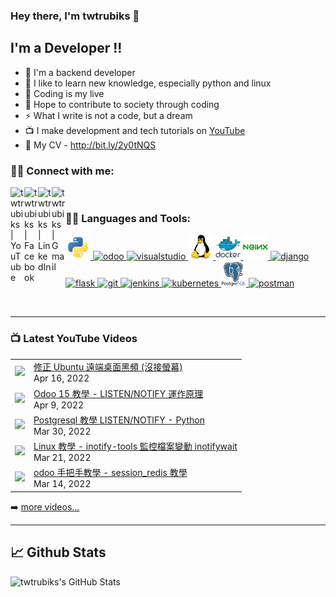 ### Hey there, I'm twtrubiks 👋

## I'm a Developer !!

- 🔭 I'm a backend developer
- 🌱 I like to learn new knowledge, especially python and linux
- 👯 Coding is my live
- 🥅 Hope to contribute to society through coding
- ⚡  What I write is not a code, but a dream
- 📺 I make development and tech tutorials on [YouTube](https://www.youtube.com/user/blue524326)
- 🔭 My CV - http://bit.ly/2y0tNQS

### 🙋‍♂️ Connect with me:

[<img align="left" alt="twtrubiks | YouTube" width="22px" src="https://cdn.jsdelivr.net/npm/simple-icons@v3/icons/youtube.svg" />][youtube]
[<img align="left" alt="twtrubiks | Facebook" width="22px" src="https://cdn.jsdelivr.net/npm/simple-icons@v3/icons/facebook.svg" />][facebook]
[<img align="left" alt="twtrubiks | LinkedIn" width="22px" src="https://cdn.jsdelivr.net/npm/simple-icons@v3/icons/linkedin.svg" />][linkedin]
[<img align="left" alt="twtrubiks | Gmail" width="22px" src="https://cdn.jsdelivr.net/npm/simple-icons@v3/icons/gmail.svg" />][gmail]

<br />

### 👨‍💻 Languages and Tools:

<p align="left"> <a href="https://www.python.org" target="_blank"> <img src="https://raw.githubusercontent.com/devicons/devicon/master/icons/python/python-original.svg" alt="python" width="40" height="40"/> <a href="https://www.odoo.com/" target="_blank"> <img src="https://upload.wikimedia.org/wikipedia/commons/thumb/5/50/Odoo_logo.svg/320px-Odoo_logo.svg.png" alt="odoo" width="65" height="40"/> </a> <a href="https://code.visualstudio.com/" target="_blank"> <img src="https://upload.wikimedia.org/wikipedia/commons/thumb/9/9a/Visual_Studio_Code_1.35_icon.svg/240px-Visual_Studio_Code_1.35_icon.svg.png" alt="visualstudio" width="40" height="40"/> </a> <a href="https://www.linux.org/" target="_blank"> <img src="https://raw.githubusercontent.com/devicons/devicon/master/icons/linux/linux-original.svg" alt="linux" width="40" height="40"/> <a href="https://www.docker.com/" target="_blank"> <img src="https://raw.githubusercontent.com/devicons/devicon/master/icons/docker/docker-original-wordmark.svg" alt="docker" width="40" height="40"/> </a> </a> <a href="https://www.nginx.com" target="_blank"> <img src="https://raw.githubusercontent.com/devicons/devicon/master/icons/nginx/nginx-original.svg" alt="nginx" width="40" height="40"/> </a> </a> <a href="https://www.djangoproject.com/" target="_blank"> <img src="https://upload.wikimedia.org/wikipedia/commons/7/75/Django_logo.svg" alt="django" width="40" height="40"/> </a> <a href="https://flask.palletsprojects.com/" target="_blank"> <img src="https://www.vectorlogo.zone/logos/pocoo_flask/pocoo_flask-icon.svg" alt="flask" width="40" height="40"/> </a> <a href="https://git-scm.com/" target="_blank"> <img src="https://www.vectorlogo.zone/logos/git-scm/git-scm-icon.svg" alt="git" width="40" height="40"/> </a> <a href="https://www.jenkins.io" target="_blank"> <img src="https://www.vectorlogo.zone/logos/jenkins/jenkins-icon.svg" alt="jenkins" width="40" height="40"/> </a> <a href="https://kubernetes.io" target="_blank"> <img src="https://www.vectorlogo.zone/logos/kubernetes/kubernetes-icon.svg" alt="kubernetes" width="40" height="40"/> </a> <a href="https://www.postgresql.org" target="_blank"> <img src="https://raw.githubusercontent.com/devicons/devicon/master/icons/postgresql/postgresql-original-wordmark.svg" alt="postgresql" width="40" height="40"/> </a> <a href="https://postman.com" target="_blank"> <img src="https://www.vectorlogo.zone/logos/getpostman/getpostman-icon.svg" alt="postman" width="40" height="40"/> </a> </p>

<br />

---

### 📺 Latest YouTube Videos

<table>
    <tbody>
<!-- YOUTUBE:START --><tr><td><a href="https://www.youtube.com/watch?v=3j4wUMX95zA"><img width="140px" src="https://i.ytimg.com/vi/3j4wUMX95zA/mqdefault.jpg"></a></td>
<td><a href="https://www.youtube.com/watch?v=3j4wUMX95zA">修正 Ubuntu 遠端桌面黑頻 &lpar;沒接螢幕&rpar;</a><br/>Apr 16, 2022</td></tr>
<tr><td><a href="https://www.youtube.com/watch?v=xySBGaX_oSk"><img width="140px" src="https://i.ytimg.com/vi/xySBGaX_oSk/mqdefault.jpg"></a></td>
<td><a href="https://www.youtube.com/watch?v=xySBGaX_oSk">Odoo 15 教學 - LISTEN/NOTIFY 運作原理</a><br/>Apr 9, 2022</td></tr>
<tr><td><a href="https://www.youtube.com/watch?v=UIVMGMD6HT0"><img width="140px" src="https://i.ytimg.com/vi/UIVMGMD6HT0/mqdefault.jpg"></a></td>
<td><a href="https://www.youtube.com/watch?v=UIVMGMD6HT0">Postgresql 教學 LISTEN/NOTIFY - Python</a><br/>Mar 30, 2022</td></tr>
<tr><td><a href="https://www.youtube.com/watch?v=BsQqH40eOKY"><img width="140px" src="https://i.ytimg.com/vi/BsQqH40eOKY/mqdefault.jpg"></a></td>
<td><a href="https://www.youtube.com/watch?v=BsQqH40eOKY">Linux 教學 - inotify-tools 監控檔案變動 inotifywait</a><br/>Mar 21, 2022</td></tr>
<tr><td><a href="https://www.youtube.com/watch?v=WD7W9RwusS0"><img width="140px" src="https://i.ytimg.com/vi/WD7W9RwusS0/mqdefault.jpg"></a></td>
<td><a href="https://www.youtube.com/watch?v=WD7W9RwusS0">odoo 手把手教學 - session_redis 教學</a><br/>Mar 14, 2022</td></tr>
<!-- YOUTUBE:END -->
    </tbody>
</table>

➡️ [more videos...](https://www.youtube.com/user/blue524326)

---

## 📈 Github Stats

<p align="left">
  <img align="left" alt="twtrubiks's GitHub Stats" src="https://github-readme-stats.vercel.app/api?username=twtrubiks&show_icons=true&hide_border=true" />
</p>

[youtube]: https://www.youtube.com/user/blue524326
[linkedin]: https://www.linkedin.com/in/twtrubiks-a09330145/
[facebook]: https://www.facebook.com/TWTRubiks
[gmail]: mailto:twtrubiks@gmail.com
